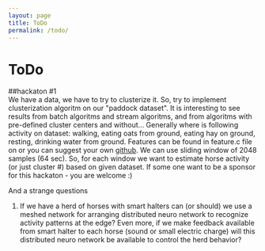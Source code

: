 ```yaml
---
layout: page
title: ToDo
permalink: /todo/
---
```

# ToDo  

##hackaton #1  
 We have a data, we have to try to clusterize it. So, try to implement clusterization algoritm on our "paddock dataset". It is interesting to see results from batch algoritms and stream algoritms, and from algoritms with pre-defined cluster centers and without... Generally where is following activity  on dataset: walking, eating oats from ground, eating hay on ground, resting, drinking water from ground. Features can be found in feature.c file on or you can suggest your own [github][gh]. We can use sliding window of 2048 samples (64 sec). So, for each window we want to estimate horse activity (or just cluster #) based on given dataset.
 If some one want to be a sponsor for this hackaton - you are welcome :)


And a strange questions 

1. If we have a herd of horses with smart halters can (or should) we use a meshed network for arranging distributed neuro network to recognize activity patterns at the edge? Even more, if we make feedback available from smart halter to each horse (sound or small electric charge) will this distributed neuro network be available to control the herd behavior?


[gh]:https://github.com/imelekhin/horsemon


   
   
